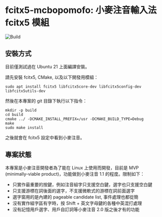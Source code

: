 # fcitx5-mcbopomofo: 小麥注音輸入法 fcitx5 模組

![Build](https://github.com/openvanilla/fcitx5-mcbopomofo/actions/workflows/ci.yaml/badge.svg)

## 安裝方式

目前僅測試過在 Ubuntu 21 上面編譯安裝。

請先安裝 fcitx5, CMake, 以及以下開發用模組：

```
sudo apt install fcitx5 libfcitx5core-dev libfcitx5config-dev libfcitx5utils-dev
```

然後在本專案的 git 目錄下執行以下指令：

```
mkdir -p build
cd build
cmake ../ -DCMAKE_INSTALL_PREFIX=/usr -DCMAKE_BUILD_TYPE=Debug
make
sudo make install
```

之後就會在 fcitx5 設定中看到小麥注音。

## 專案狀態

本專案是小麥注音開發者為了能在 Linux 上使用而開發，目前是 MVP (minimally-viable product)，功能做到小麥注音 1.1 的程度。限制如下：

- 只實作最重要的按鍵，例如注音組字只支援空白鍵，選字也只支援空白鍵
- 只支援游標在詞後面的選字，不支援微軟式的游標在詞前面選字
- 選字窗用的是內建的 pageable candidate list, 事件處理也都從簡
- 沒有實作組字區有字時，按 Shift + 英文字母鍵的各種中英混打處理
- 沒有記憶用戶選字、用戶自訂詞等小麥注音 2.0 版之後才有的功能
